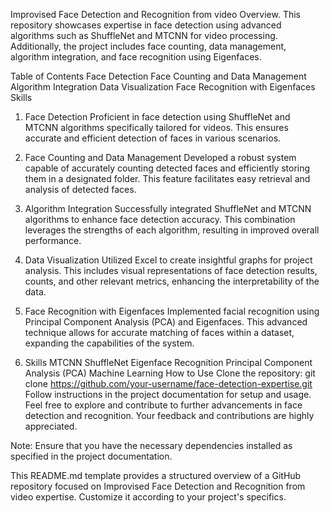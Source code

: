 Improvised Face Detection and Recognition from video
Overview.
This repository showcases expertise in face detection using advanced algorithms such as ShuffleNet and MTCNN for video processing. Additionally, the project includes face counting, data management, algorithm integration, and face recognition using Eigenfaces.

Table of Contents
Face Detection
Face Counting and Data Management
Algorithm Integration
Data Visualization
Face Recognition with Eigenfaces
Skills

1. Face Detection
Proficient in face detection using ShuffleNet and MTCNN algorithms specifically tailored for videos. This ensures accurate and efficient detection of faces in various scenarios.

2. Face Counting and Data Management
Developed a robust system capable of accurately counting detected faces and efficiently storing them in a designated folder. This feature facilitates easy retrieval and analysis of detected faces.

3. Algorithm Integration
Successfully integrated ShuffleNet and MTCNN algorithms to enhance face detection accuracy. This combination leverages the strengths of each algorithm, resulting in improved overall performance.

4. Data Visualization
Utilized Excel to create insightful graphs for project analysis. This includes visual representations of face detection results, counts, and other relevant metrics, enhancing the interpretability of the data.

5. Face Recognition with Eigenfaces
Implemented facial recognition using Principal Component Analysis (PCA) and Eigenfaces. This advanced technique allows for accurate matching of faces within a dataset, expanding the capabilities of the system.

6. Skills
MTCNN
ShuffleNet
Eigenface Recognition
Principal Component Analysis (PCA)
Machine Learning
How to Use
Clone the repository: git clone https://github.com/your-username/face-detection-expertise.git
Follow instructions in the project documentation for setup and usage.
Feel free to explore and contribute to further advancements in face detection and recognition. Your feedback and contributions are highly appreciated.

Note: Ensure that you have the necessary dependencies installed as specified in the project documentation.

This README.md template provides a structured overview of a GitHub repository focused on Improvised Face Detection and Recognition from video expertise. Customize it according to your project's specifics.

